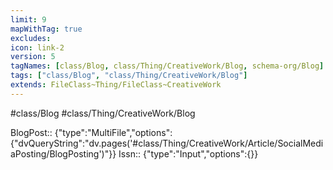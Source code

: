 ```yaml
---
limit: 9
mapWithTag: true
excludes:
icon: link-2
version: 5
tagNames: [class/Blog, class/Thing/CreativeWork/Blog, schema-org/Blog]
tags: ["class/Blog", "class/Thing/CreativeWork/Blog"]
extends: FileClass~Thing/FileClass~CreativeWork
---
```


#class/Blog
#class/Thing/CreativeWork/Blog

BlogPost:: {"type":"MultiFile","options":{"dvQueryString":"dv.pages('#class/Thing/CreativeWork/Article/SocialMediaPosting/BlogPosting')"}}
Issn:: {"type":"Input","options":{}}
